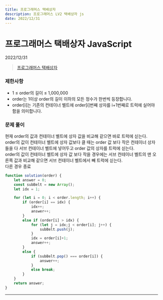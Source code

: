 ```yaml
---
title: 프로그래머스 택배상자
description: 프로그래머스 LV2 택배상자 js
date: 2022/12/31
---
```


# 프로그래머스 택배상자 JavaScript
<div class="flex justify-end text-sm">2022/12/31</div>

> <a href="https://school.programmers.co.kr/learn/courses/30/lessons/131704" target="_blank" class="font-bold">프로그래머스 택배상자</a>

### 제한사항
- 1 ≤ order의 길이 ≤ 1,000,000
- order는 1이상 order의 길이 이하의 모든 정수가 한번씩 등장합니다.
- order\[i]는 기존의 컨테이너 벨트에 order\[i]번째 상자를 i+1번째로 트럭에 실어야 함을 의미합니다.

### 문제 풀이
현재 order의 값과 컨테이너 벨트에 상자 값을 비교해 같으면 바로 트럭에 싣는다.  
order의 값이 컨테이너 벨트에 상자 값보다 클 때는 order 값 보다 작은 컨테이너 상자들을 다 서브 컨테이너 벨트에 넣어두고 order 값의 상자를 트럭에 싣는다.  
order의 값이 컨테이너 벨트에 상자 값 보다 작을 경우에는 서브 컨테이너 벨트의 맨 오른쪽 값과 비교해 같으면 서브 컨테이너 벨트에서 빼 트럭에 싣는다.  
다른 경우 종료
``` js
function solution(order) {
    let answer = 0;
    const subBelt = new Array();
    let idx = 1;

    for (let i = 0; i < order.length; i++) {
        if (order[i] == idx) {
            idx++;
            answer++;
        }
        else if (order[i] > idx) {
            for (let j = idx;j < order[i]; j++) {
                subBelt.push(j);
            }
            idx = order[i]+1;
            answer++;
        }
        else {
            if (subBelt.pop() === order[i]) {
                answer++;
            }
            else break;
        }
    }
    return answer;
}

```


---